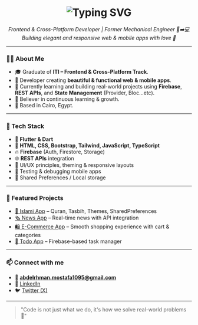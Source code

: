 <h1 align="center">
  <img src="https://readme-typing-svg.demolab.com?font=Fira+Code&pause=1000&color=2F81F7&center=true&vCenter=true&width=435&lines=Hi+there%2C+I'm+Abdelrahman+Mostafa+%F0%9F%91%8B;Frontend+%26+Cross-Platform+Developer;Passionate+about+Clean+Code+%26+UI%2FUX" alt="Typing SVG" />
</h1>

<p align="center">
  <em>Frontend & Cross-Platform Developer | Former Mechanical Engineer 🔧➡️💻</em><br>
  <em>Building elegant and responsive web & mobile apps with love 💙</em>
</p>

---

### 👨‍💻 About Me

- 🎓 Graduate of **ITI – Frontend & Cross-Platform Track**.  
- 💼 Developer creating **beautiful & functional web & mobile apps**.  
- 🌱 Currently learning and building real-world projects using **Firebase**, **REST APIs**, and **State Management** (Provider, Bloc...etc).  
- 🧠 Believer in continuous learning & growth.  
- 📍 Based in Cairo, Egypt.  

---

### 🔨 Tech Stack

- 💙 **Flutter & Dart**
- 🎨 **HTML, CSS, Bootstrap, Tailwind, JavaScript, TypeScript**
- 🔥 **Firebase** (Auth, Firestore, Storage)
- 🌐 **REST APIs** integration
- 🎨 UI/UX principles, theming & responsive layouts
- 🧪 Testing & debugging mobile apps
- 💾 Shared Preferences / Local storage

---

### 📱 Featured Projects

- [📲 Islami App](https://github.com/abdelrhman-mostafa95/Islami_app) – Quran, Tasbih, Themes, SharedPreferences  
- [🗞 News App](https://github.com/abdelrhman-mostafa95/news_app) – Real-time news with API integration  
- [🛍 E-Commerce App](https://github.com/abdelrhman-mostafa95/e-commerce) – Smooth shopping experience with cart & categories  
- [📝 Todo App](https://github.com/abdelrhman-mostafa95/ToDo) – Firebase-based task manager  

---

### 📫 Connect with me

- 📧 **abdelrhman.mostafa1095@gmail.com**  
- 💼 [LinkedIn](https://www.linkedin.com/in/abdel-rahman-mostafa-saad-21947a1a4/)  
- 🐦 [Twitter (X)](https://twitter.com/Abdelrahman1095)  

---

> "Code is not just what we do, it's how we solve real-world problems 🚀"

